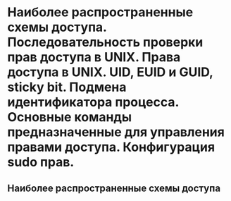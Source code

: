 # Наиболее распространенные схемы доступа. Последовательность проверки прав доступа в UNIX. Права доступа в UNIX. UID, EUID и GUID, sticky bit. Подмена идентификатора процесса. Основные команды предназначенные для управления правами доступа. Конфигурация sudo прав.

## Наиболее распространенные схемы доступа
